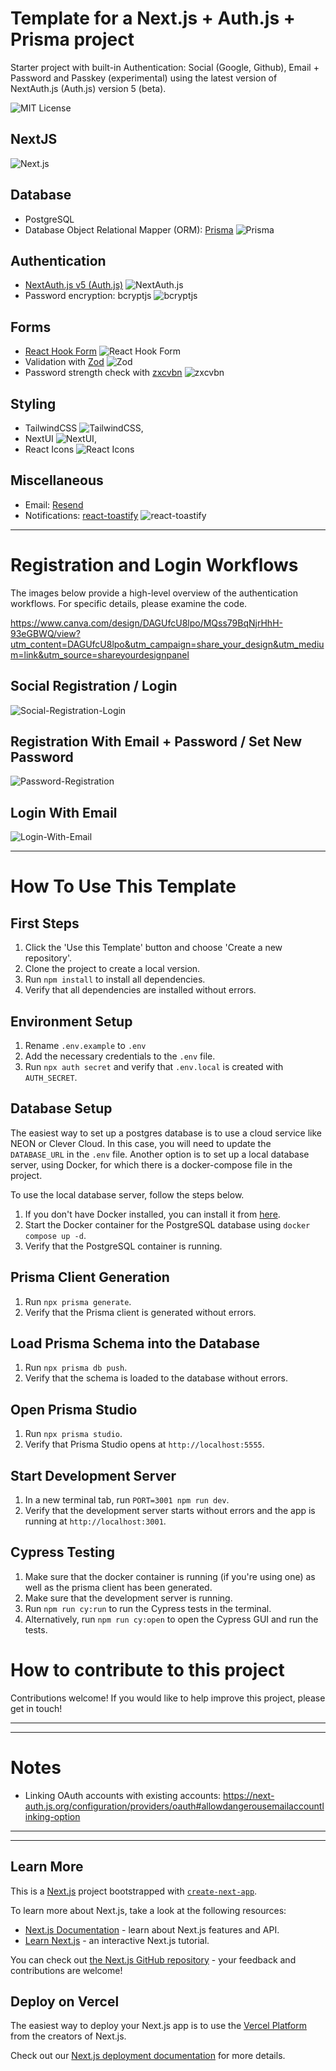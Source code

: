 # Template for a Next.js + Auth.js + Prisma project

Starter project with built-in Authentication: Social (Google, Github), Email + Password and Passkey (experimental) using the latest version of NextAuth.js (Auth.js) version 5 (beta).

![MIT License](https://img.shields.io/badge/license-MIT-blue)

## NextJS

![Next.js](https://img.shields.io/badge/next.js-v14.2.16-blue)

## Database

- PostgreSQL
- Database Object Relational Mapper (ORM): [Prisma](https://www.prisma.io/) ![Prisma](https://img.shields.io/badge/prisma-v5.19.1-blue)

## Authentication

- [NextAuth.js v5 (Auth.js)](https://authjs.dev/) ![NextAuth.js](https://img.shields.io/badge/next--auth-v5.0.0--beta.25-blue)
- Password encryption: bcryptjs ![bcryptjs](https://img.shields.io/badge/bcryptjs-v2.4.3-blue)

## Forms

- [React Hook Form](https://react-hook-form.com/) ![React Hook Form](https://img.shields.io/badge/react--hook--form-v7.53.1-blue)
- Validation with [Zod](https://zod.dev/) ![Zod](https://img.shields.io/badge/zod-v3.23.8-blue)
- Password strength check with [zxcvbn](https://www.npmjs.com/package/zxcvbn) ![zxcvbn](https://img.shields.io/badge/zxcvbn-v4.4.2-blue)

## Styling

- TailwindCSS ![TailwindCSS](https://img.shields.io/badge/tailwindcss-v3.4.1-blue),
- NextUI ![NextUI](https://img.shields.io/badge/nextui-v2.4.8-blue),
- React Icons ![React Icons](https://img.shields.io/badge/react--icons-v5.3.0-blue)

## Miscellaneous

- Email: [Resend](https://resend.com)
- Notifications: [react-toastify](https://www.npmjs.com/package/react-toastify) ![react-toastify](https://img.shields.io/badge/react--toastify-v10.0.6-blue)

---

# Registration and Login Workflows

The images below provide a high-level overview of the authentication workflows. For specific details, please examine the code.

https://www.canva.com/design/DAGUfcU8lpo/MQss79BqNjrHhH-93eGBWQ/view?utm_content=DAGUfcU8lpo&utm_campaign=share_your_design&utm_medium=link&utm_source=shareyourdesignpanel

## Social Registration / Login

![Social-Registration-Login](readme-images/Auth-Social-Registration-Login.webp)

## Registration With Email + Password / Set New Password

![Password-Registration](readme-images/Auth-Password-Registration.webp)

## Login With Email

![Login-With-Email](readme-images/Auth-Email-Login.webp)


---

# How To Use This Template

## First Steps

1. Click the 'Use this Template' button and choose 'Create a new repository'.
2. Clone the project to create a local version.
3. Run `npm install` to install all dependencies.
4. Verify that all dependencies are installed without errors.

## Environment Setup

1. Rename `.env.example` to `.env`
2. Add the necessary credentials to the `.env` file.
3. Run `npx auth secret` and verify that `.env.local` is created with `AUTH_SECRET`.

## Database Setup

The easiest way to set up a postgres database is to use a cloud service like NEON or Clever Cloud. In this case, you will need to update the `DATABASE_URL` in the `.env` file. Another option is to set up a local database server, using Docker, for which there is a docker-compose file in the project. 

To use the local database server, follow the steps below.
1. If you don't have Docker installed, you can install it from [here](https://docs.docker.com/get-docker/).
2. Start the Docker container for the PostgreSQL database using `docker compose up -d`.
3. Verify that the PostgreSQL container is running.

## Prisma Client Generation

1. Run `npx prisma generate`.
2. Verify that the Prisma client is generated without errors.

## Load Prisma Schema into the Database

1. Run `npx prisma db push`.
2. Verify that the schema is loaded to the database without errors.

## Open Prisma Studio

1. Run `npx prisma studio`.
2. Verify that Prisma Studio opens at `http://localhost:5555`.

## Start Development Server

1. In a new terminal tab, run `PORT=3001 npm run dev`.
2. Verify that the development server starts without errors and the app is running at `http://localhost:3001`.

## Cypress Testing

1. Make sure that the docker container is running (if you're using one) as well as the prisma client has been generated.
2. Make sure that the development server is running.
3. Run `npm run cy:run` to run the Cypress tests in the terminal.
4. Alternatively, run `npm run cy:open` to open the Cypress GUI and run the tests.

# How to contribute to this project

Contributions welcome! If you would like to help improve this project, please get in touch!

---

---

# Notes

- Linking OAuth accounts with existing accounts: https://next-auth.js.org/configuration/providers/oauth#allowdangerousemailaccountlinking-option

---
---

## Learn More

This is a [Next.js](https://nextjs.org) project bootstrapped with [`create-next-app`](https://nextjs.org/docs/app/api-reference/cli/create-next-app).

To learn more about Next.js, take a look at the following resources:

- [Next.js Documentation](https://nextjs.org/docs) - learn about Next.js features and API.
- [Learn Next.js](https://nextjs.org/learn) - an interactive Next.js tutorial.

You can check out [the Next.js GitHub repository](https://github.com/vercel/next.js) - your feedback and contributions are welcome!

## Deploy on Vercel

The easiest way to deploy your Next.js app is to use the [Vercel Platform](https://vercel.com/new?utm_medium=default-template&filter=next.js&utm_source=create-next-app&utm_campaign=create-next-app-readme) from the creators of Next.js.

Check out our [Next.js deployment documentation](https://nextjs.org/docs/app/building-your-application/deploying) for more details.

